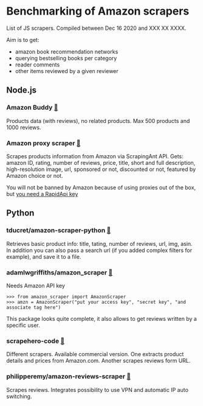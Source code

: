 # Benchmarking of Amazon scrapers

List of JS scrapers. Compiled between Dec 16 2020 and XXX XX XXXX.

Aim is to get:
- amazon book recommendation networks
- querying bestselling books per category
- reader comments
- other items reviewed by a given reviewer

## Node.js

### Amazon Buddy [🎁](https://github.com/drawrowfly/amazon-product-api)
Products data (with reviews), no related products. Max 500 products and 1000 reviews.


### Amazon proxy scraper [🎁](https://github.com/ScrapingAnt/amazon_scraper)
Scrapes products information from Amazon via ScrapingAnt API. Gets: amazon ID, rating, number of reviews, price, title, short and full description, high-resolution image, url, sponsored or not, discounted or not, featured by Amazon choice or not.

You will not be banned by Amazon because of using proxies out of the box, but [you need a RapidApi key](https://github.com/ScrapingAnt/amazon_scraper#before-you-begin)

## Python

### tducret/amazon-scraper-python [🎁](https://github.com/tducret/amazon-scraper-python)
Retrieves basic product info: title, tating, number of reviews, url, img, asin.
In addition you can also pass a search url (if you added complex filters for example), and save it to a file.

### adamlwgriffiths/amazon_scraper [🎁](https://github.com/adamlwgriffiths/amazon_scraper)
Needs Amazon API key
````
>>> from amazon_scraper import AmazonScraper
>>> amzn = AmazonScraper("put your access key", "secret key", "and associate tag here")
````
This package looks quite complete, it also allows to get reviews written by a specific user.

### scrapehero-code [🎁](https://github.com/scrapehero-code)
Different scrapers. Available commercial version.
One extracts product details and prices from Amazon.com.
Another scrapes reviews form URL.

### philipperemy/amazon-reviews-scraper [🎁](https://github.com/philipperemy/amazon-reviews-scraper)
Scrapes reviews. Integrates possibility to use VPN and automatic IP auto switching.